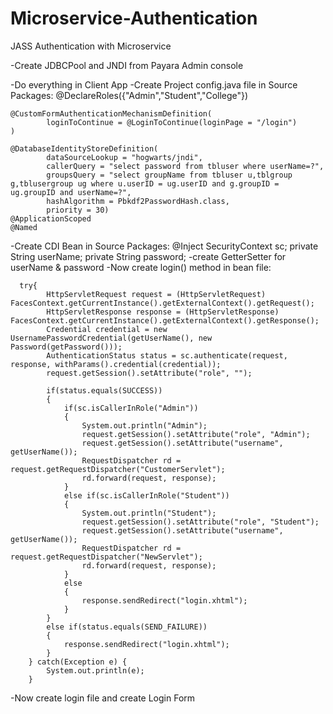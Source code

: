 # Microservice-Authentication
 JASS Authentication with Microservice

-Create JDBCPool and JNDI from Payara Admin console

-Do everything in Client App
-Create Project config.java file in Source Packages:
	@DeclareRoles({"Admin","Student","College"})

	@CustomFormAuthenticationMechanismDefinition(
        	loginToContinue = @LoginToContinue(loginPage = "/login")
	)

	@DatabaseIdentityStoreDefinition(
        	dataSourceLookup = "hogwarts/jndi",
	        callerQuery = "select password from tbluser where userName=?",
        	groupsQuery = "select groupName from tbluser u,tblgroup g,tblusergroup ug where u.userID = ug.userID and g.groupID = ug.groupID and userName=?",
	        hashAlgorithm = Pbkdf2PasswordHash.class,
	        priority = 30)
	@ApplicationScoped
	@Named
-Create CDI Bean in Source Packages:
	    @Inject SecurityContext sc;
	    private String userName;
	    private String password;
 -create GetterSetter for userName & password
 -Now create login() method in bean file:
      
      try{
            HttpServletRequest request = (HttpServletRequest) FacesContext.getCurrentInstance().getExternalContext().getRequest();
            HttpServletResponse response = (HttpServletResponse) FacesContext.getCurrentInstance().getExternalContext().getResponse();
            Credential credential = new UsernamePasswordCredential(getUserName(), new Password(getPassword()));
            AuthenticationStatus status = sc.authenticate(request, response, withParams().credential(credential));
            request.getSession().setAttribute("role", "");
            
            if(status.equals(SUCCESS)) 
            {
                if(sc.isCallerInRole("Admin"))
                {
                    System.out.println("Admin");
                    request.getSession().setAttribute("role", "Admin");
                    request.getSession().setAttribute("username", getUserName());
                    RequestDispatcher rd = request.getRequestDispatcher("CustomerServlet");
                    rd.forward(request, response);
                }
                else if(sc.isCallerInRole("Student"))
                {
                    System.out.println("Student");
                    request.getSession().setAttribute("role", "Student");
                    request.getSession().setAttribute("username", getUserName());
                    RequestDispatcher rd = request.getRequestDispatcher("NewServlet");
                    rd.forward(request, response);
                }
                else
                {
                    response.sendRedirect("login.xhtml");
                }
            }
            else if(status.equals(SEND_FAILURE))
            {
                response.sendRedirect("login.xhtml");
            }
        } catch(Exception e) {
            System.out.println(e);
        }
-Now create login file and create Login Form
